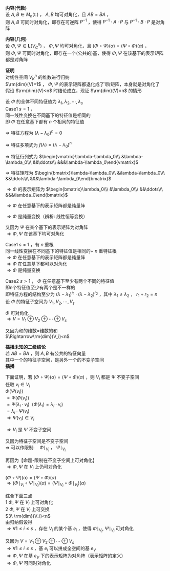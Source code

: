 **内容(代数)**  
设 $A,B\in M_n(\mathbb{C})$ ， $A,B$ 均可对角化，且 $AB=BA$ ，  
则 $A,B$ 可同时对角化，即存在可逆阵 $P^{-1}$ ，使得 $P^{-1}\cdot A\cdot P$ 与 $P^{-1}\cdot B\cdot P$ 是对角阵  
  
**内容(几何)**  
设 $\Phi,\Psi\in\mathbf{L}(V_C^n)$ ， $\Phi,\Psi$ 均可对角化，且 $(\Phi\circ\Psi)(\alpha)=(\Psi\circ\Phi)(\alpha)$ ，  
则 $\Phi,\Psi$ 可同时对角化，即存在一个(公共的)基，使得 $\Phi,\Psi$ 在该基下的表示矩阵都是对角阵  
  
**证明**  
对线性空间 $V_K^n$ 的维数进行归纳  
$\rm{dim}(V)=1$ ， $\Phi,\Psi$ 的表示矩阵都退化成了1阶矩阵，本身就是对角化了  
假设 $\rm{dim}(V)<n$ 时结论成立，现证 $\rm{dim}(V)=n$ 的情形  
  
设 $\Phi$ 的全体不同特征值为 $\lambda_1,\lambda_2,\cdots,\lambda_s$  
Case1  $s=1$ ，  
同一线性变换在不同基下的特征值是相同的  
即 $\Phi$ 在任意基下都有 $n$ 个相同的特征值  
  
$\Rightarrow$ 特征方程为 $(\lambda-\lambda_0)^n=0$  
  
$\Rightarrow$ 特征多项式为 $f(\lambda)=(\lambda-\lambda_0)^n$  
  
$\Rightarrow$ 特征行列式为 $\begin{vmatrix}\lambda-\lambda_0\\\ &\lambda-\lambda_0\\\ &&\ddots\\\ &&&\lambda-\lambda_0\end{vmatrix}$  
  
$\Rightarrow$ 特征矩阵为 $\begin{bmatrix}\lambda-\lambda_0\\\ &\lambda-\lambda_0\\\ &&\ddots\\\ &&&\lambda-\lambda_0\end{bmatrix}$  
  
$\Rightarrow\Phi$ 的表示矩阵为 $\begin{bmatrix}\lambda_0\\\ &\lambda_0\\\ &&\ddots\\\ &&&\lambda_0\end{bmatrix}$  
  
$\Rightarrow\Phi$ 在任意基下的表示矩阵都是纯量阵  
  
$\Rightarrow \Phi$ 是纯量变换（辨析: 线性恒等变换）  
  
又因为 $\Psi$ 在某个基下的表示矩阵为对角阵  
$\Rightarrow\Phi,\Psi$ 在该基下均可对角化  
  
Case1  $s=1$ ，有 $n$ 重根  
同一线性变换在不同基下的特征值是相同的+ $n$ 重特征根  
$\Rightarrow\Phi$ 在任意基下的表示矩阵都是纯量阵  
$\Rightarrow\Phi$ 在任意基下都可以对角化  
$\Rightarrow\Phi$ 是纯量变换  
  
Case2  $s>1$ ， $\Phi$ 在任意基下至少有两个不同的特征值  
即n个特征值至少有两个是不一样的  
即特征方程的结构至少为 $(\lambda-\lambda_1)^{r_1}  
\cdot(\lambda-\lambda_2)^{r_2}$ ，其中 $\lambda_1\neq\lambda_2$ ， $r_1+r_2=n$  
设 $\Phi$ 的特征子空间为 $V_1,V_2,\cdots,V_s$  
  
$\Phi$ 可对角化  
$\Rightarrow V=V_1\oplus V_2\oplus\cdots\oplus V_s$  
  
又因为和的维数=维数的和  
$\Rightarrow\rm{dim}(V_i)<n$  
  
**插播未知的二级结论**  
若 $AB=BA$ ，则 $A,B$ 有公共的特征向量  
其中一个的特征子空间，是另外一个的不变子空间  
**插播**  
  
下面证明，若 $(\Phi\circ\Psi)(\alpha)=(\Psi\circ\Phi)(\alpha)$ ，则 $V_i$ 都是 $\Psi$ 不变子空间  
任取 $v_i\in V_i$  
$\Phi(\Psi(v_i))$  
$=\Psi(\Phi(v_i))$  
$=\Psi(\lambda_i\cdot v_i)\enspace(\Phi(\lambda_i)=\lambda_i\cdot v_i)$  
$=\lambda_i\cdot\Psi(v_i)$  
$\Rightarrow \Psi(v_i)\in V_i$  
  
$\Rightarrow V_i$ 是 $\Psi$ 不变子空间  
  
又因为特征子空间是不变子空间  
$\Rightarrow$ 可以作限制: $\enspace$   $\Phi\mid_{V_i}$ ， $\Psi\mid_{V_i}$  
  
再因为【命题-限制在不变子空间上可对角化】  
$\Rightarrow\Phi, \Psi$ 在 $V_i$ 上仍可对角化  
  
$(\Phi\circ\Psi)(\alpha)=(\Psi\circ\Phi)(\alpha)$  
$\Rightarrow(\Phi\mid_{V_i}\circ\Psi\mid_{V_i})(\alpha)=(\Psi\mid_{V_i}\circ\Phi\mid_{V_i})(\alpha)$  
  
综合下面三点  
$1\ \Phi, \Psi$ 在 $V_i$ 上可对角化  
$2\ \Phi, \Psi$ 在 $V_i$ 上可交换  
$3\ \rm{dim}(V_i)<n$  
由归纳假设得  
$\Rightarrow\forall 1\le i\le s$ ，存在 $V_i$ 的某个基 $e_i$ ，使得 $\Phi\mid_{V_i},\ \Psi\mid_{V_i}$ 可对角化  
  
又因为 $V=V_1\oplus V_2\oplus\cdots\oplus V_s$  
$\Rightarrow\forall 1\le i\le s$ ，基 $e_i$ 可以拼成全空间的基 $e_V$  
$\Rightarrow\Phi,\Psi$ 在基 $e_V$ 下的表示矩阵为对角阵（表示矩阵的定义）  
$\Rightarrow\Phi,\Psi$ 可同时对角化  
